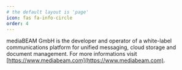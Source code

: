 ```yaml
---
# the default layout is 'page'
icon: fas fa-info-circle
order: 4
---
```


mediaBEAM GmbH is the developer and operator of a white-label communications platform for unified messaging, cloud storage and document management. For more informations visit [https://www.mediabeam.com](https://www.mediabeam.com).
